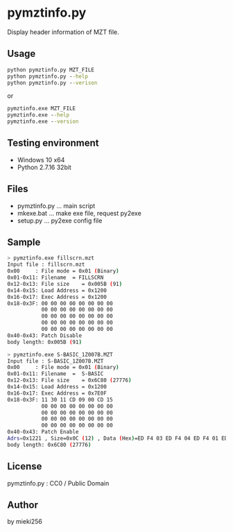 <!-- -*- encoding: utf-8 -*- -->

pymztinfo.py
============

Display header information of MZT file.

Usage
-----

```bat
python pymztinfo.py MZT_FILE
python pymztinfo.py --help
python pymztinfo.py --verison
```

or

```bat
pymztinfo.exe MZT_FILE
pymztinfo.exe --help
pymztinfo.exe --version
```

Testing environment
-------------------

* Windows 10 x64
* Python 2.7.16 32bit

Files
-----

* pymztinfo.py ... main script
* mkexe.bat ... make exe file, request py2exe
* setup.py ... py2exe config file

Sample
------

```sh
> pymztinfo.exe fillscrn.mzt
Input file : fillscrn.mzt
0x00     : File mode = 0x01 (Binary)
0x01-0x11: Filename  = FILLSCRN
0x12-0x13: File size    = 0x005B (91)
0x14-0x15: Load Address = 0x1200
0x16-0x17: Exec Address = 0x1200
0x18-0x3F: 00 00 00 00 00 00 00 00
           00 00 00 00 00 00 00 00
           00 00 00 00 00 00 00 00
           00 00 00 00 00 00 00 00
           00 00 00 00 00 00 00 00
0x40-0x43: Patch Disable
body length: 0x005B (91)
```

```sh
> pymztinfo.exe S-BASIC_1Z007B.MZT
Input file : S-BASIC_1Z007B.MZT
0x00     : File mode = 0x01 (Binary)
0x01-0x11: Filename  =  S-BASIC
0x12-0x13: File size    = 0x6C80 (27776)
0x14-0x15: Load Address = 0x1200
0x16-0x17: Exec Address = 0x7E0F
0x18-0x3F: 11 30 11 CD 09 00 CD 15
           00 00 00 00 00 00 00 00
           00 00 00 00 00 00 00 00
           00 00 00 00 00 00 00 00
           00 00 00 00 00 00 00 00
0x40-0x43: Patch Enable
Adrs=0x1221 , Size=0x0C (12) , Data (Hex)=ED F4 03 ED F4 04 ED F4 01 ED F4 02
body length: 0x6C80 (27776)
```

License
-------

pymztinfo.py : CC0 / Public Domain

Author
------

by mieki256
